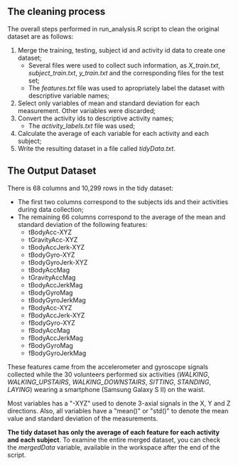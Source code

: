 The cleaning process
--------------------

The overall steps performed in run_analysis.R script to clean the original dataset are as follows:

1. Merge the training, testing, subject id and activity id data to create one dataset;
    - Several files were used to collect such information, as *X_train.txt*, *subject_train.txt*, *y_train.txt* and the corresponding files for the test set;
    - The *features.txt* file was used to apropriately label the dataset with descriptive variable names;
2. Select only variables of mean and standard deviation for each measurement. Other variables were discarded;
3. Convert the activity ids to descriptive activity names;
    - The *activity_labels.txt* file was used;
4. Calculate the average of each variable for each activity and each subject;
5. Write the resulting dataset in a file called *tidyData.txt*.



The Output Dataset
------------------

There is 68 columns and 10,299 rows in the tidy dataset:
- The first two columns correspond to the subjects ids and their activities during data collection;
- The remaining 66 columns correspond to the average of the mean and standard deviation of the following features:
  - tBodyAcc-XYZ
  - tGravityAcc-XYZ
  - tBodyAccJerk-XYZ
  - tBodyGyro-XYZ
  - tBodyGyroJerk-XYZ
  - tBodyAccMag
  - tGravityAccMag
  - tBodyAccJerkMag
  - tBodyGyroMag
  - tBodyGyroJerkMag
  - fBodyAcc-XYZ
  - fBodyAccJerk-XYZ
  - fBodyGyro-XYZ
  - fBodyAccMag
  - fBodyAccJerkMag
  - fBodyGyroMag
  - fBodyGyroJerkMag

These features came from the accelerometer and gyroscope signals collected while the 30 volunteers performed six activities (*WALKING*, *WALKING_UPSTAIRS*, *WALKING_DOWNSTAIRS*, *SITTING*, *STANDING*, *LAYING*) wearing a smartphone (Samsung Galaxy S II) on the waist.

Most variables has a "-XYZ" used to denote 3-axial signals in the X, Y and Z directions. Also, all variables have a "mean()" or "std()" to denote the mean value and standard deviation of the measurements.

**The tidy dataset has only the average of each feature for each activity and each subject**. To examine the entire merged dataset, you can check the *mergedData* variable, available in the workspace after the end of the script.
